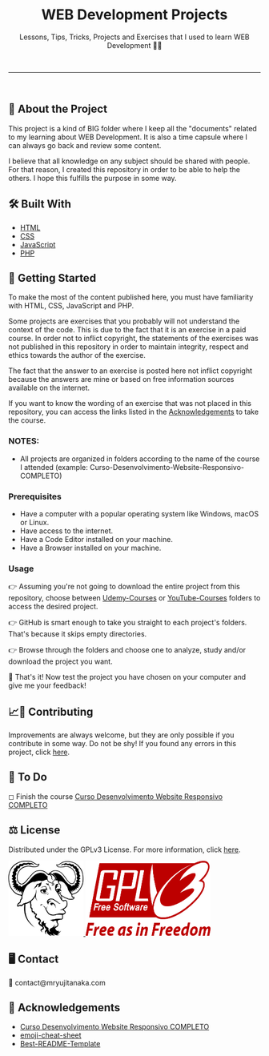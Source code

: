 <!-- Heading -->
<h1 align="center">WEB Development Projects</h1>
    <p align="center">Lessons, Tips, Tricks, Projects and Exercises that I used to learn WEB Development &#x1F596&#x1F913</p>
<br>

---

<br>

<!-- About The Project -->
<h2><strong>&#x1F9D0 About the Project</strong></h2>
    <p>This project is a kind of BIG folder where I keep all the "documents" related to my learning about WEB Development. It is also a time capsule where I can always go back and review some content.</p>
    <p>I believe that all knowledge on any subject should be shared with people. For that reason, I created this repository in order to be able to help the others. I hope this fulfills the purpose in some way.</p>

<!-- Built With -->
<h2><strong>&#x1F6E0 Built With</strong></h2>
    <ul>
        <li><a href="https://en.wikipedia.org/wiki/HTML">HTML</a></li>
        <li><a href="https://en.wikipedia.org/wiki/CSS">CSS</a></li>
        <li><a href="https://en.wikipedia.org/wiki/JavaScript">JavaScript</a></li>
        <li><a href="https://en.wikipedia.org/wiki/PHP">PHP</a></li>
    </ul>

<!-- Getting Started -->
<h2><strong>&#x1F3C1 Getting Started</strong></h2>
    <p>To make the most of the content published here, you must have familiarity with HTML, CSS, JavaScript and PHP.</p>
    <p>Some projects are exercises that you probably will not understand the context of the code. This is due to the fact that it is an exercise in a paid course. In order not to inflict copyright, the statements of the exercises was not published in this repository in order to maintain integrity, respect and ethics towards the author of the exercise.</p>
    <p>The fact that the answer to an exercise is posted here not inflict copyright because the answers are mine or based on free information sources available on the internet.</p>
    <p>If you want to know the wording of an exercise that was not placed in this repository, you can access the links listed in the <a href="https://github.com/vyujitanaka/WEB-Development-Projects#-acknowledgements">Acknowledgements</a> to take the course.</p>

<!-- Notes -->
<h3><strong>NOTES:</strong></h3>
    <ul>
        <li>All projects are organized in folders according to the name of the course I attended (example: Curso-Desenvolvimento-Website-Responsivo-COMPLETO)</li>
    </ul>

<!-- Prerequisites -->
<h3>Prerequisites</h3>
    <ul>
        <li>Have a computer with a popular operating system like Windows, macOS or Linux.</li>
        <li>Have access to the internet.</li>
        <li>Have a Code Editor installed on your machine.</li>
        <li>Have a Browser installed on your machine.</li>
    </ul>

<!-- Usage Examples -->

### Usage

&#128073; Assuming you're not going to download the entire project from this repository, choose between [Udemy-Courses](https://github.com/vyujitanaka/WEB-Development-Projects/tree/main/Udemy-Courses) or [YouTube-Courses](https://github.com/vyujitanaka/WEB-Development-Projects/tree/main/YouTube-Courses) folders to access the desired project.

&#128073; GitHub is smart enough to take you straight to each project's folders. That's because it skips empty directories.

&#128073; Browse through the folders and choose one to analyze, study and/or download the project you want.

&#127881; That's it! Now test the project you have chosen on your computer and give me your feedback!

<!-- Contributing -->
<h2><strong>&#128200;&#129309; Contributing</strong></h2>
<p>Improvements are always welcome, but they are only possible if you contribute in some way. Do not be shy! If you found any errors in this project, click <a href="https://github.com/vyujitanaka/WEB-Development/issues">here</a>.</p>

<!-- To Do -->
<h2><strong>&#128221; To Do</strong></h2>
<p>&#9723; Finish the course <a href="https://www.udemy.com/course/curso-desenvolvimento-website-responsivo-completo/">Curso Desenvolvimento Website Responsivo COMPLETO</a></p>

<!-- License -->
<h2><strong>&#9878; License</strong></h2>
<p>Distributed under the GPLv3 License. For more information, click <a href="https://github.com/vyujitanaka/WEB-Development/blob/main/LICENSE">here</a>.<p>
<!-- License Logos -->
<p align = "left">
    <tr>
        <td>
            <a href="https://www.gnu.org/">
            <img src="images/GNU-Logo.png" alt="GNU Logo" width="150" height="150">
            </a>
        </td>
    </tr>
    <tr>
        <td>
            <a href="https://www.gnu.org/licenses/gpl-3.0.html">
            <img src="images/GPLv3-Logo.png" alt="GNU Logo" width="250" height="150">
            </a>
        </td>
    </tr>
</p>

<!-- Contact -->
<h2><strong>&#128421; Contact</strong></h2>
<p>&#128231; contact@mryujitanaka.com</p>
<!-- <p>&#127760; <a href="https://linktr.ee/vyujitanaka">interwebs</a></p> -->

<!-- Acknowledgements-->
<h2><strong>&#129392; Acknowledgements</strong></h2>
    <ul>
        <li><a href="https://www.udemy.com/course/curso-desenvolvimento-website-responsivo-completo/">Curso Desenvolvimento Website Responsivo COMPLETO</a></li>
        <li><a href="https://github.com/ikatyang/emoji-cheat-sheet">emoji-cheat-sheet</a></li>
        <li><a href="https://github.com/othneildrew/Best-README-Template">Best-README-Template</a></li>
    </ul>